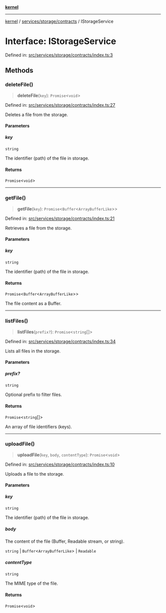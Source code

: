[**kernel**](../../../../README.md)

***

[kernel](../../../../modules.md) / [services/storage/contracts](../README.md) / IStorageService

# Interface: IStorageService

Defined in: [src/services/storage/contracts/index.ts:3](https://github.com/atolini/dyna-x/blob/9212a96a81963b1f87ab4e0a5690bd13f536ed17/src/services/storage/contracts/index.ts#L3)

## Methods

### deleteFile()

> **deleteFile**(`key`): `Promise`\<`void`\>

Defined in: [src/services/storage/contracts/index.ts:27](https://github.com/atolini/dyna-x/blob/9212a96a81963b1f87ab4e0a5690bd13f536ed17/src/services/storage/contracts/index.ts#L27)

Deletes a file from the storage.

#### Parameters

##### key

`string`

The identifier (path) of the file in storage.

#### Returns

`Promise`\<`void`\>

***

### getFile()

> **getFile**(`key`): `Promise`\<`Buffer`\<`ArrayBufferLike`\>\>

Defined in: [src/services/storage/contracts/index.ts:21](https://github.com/atolini/dyna-x/blob/9212a96a81963b1f87ab4e0a5690bd13f536ed17/src/services/storage/contracts/index.ts#L21)

Retrieves a file from the storage.

#### Parameters

##### key

`string`

The identifier (path) of the file in storage.

#### Returns

`Promise`\<`Buffer`\<`ArrayBufferLike`\>\>

The file content as a Buffer.

***

### listFiles()

> **listFiles**(`prefix?`): `Promise`\<`string`[]\>

Defined in: [src/services/storage/contracts/index.ts:34](https://github.com/atolini/dyna-x/blob/9212a96a81963b1f87ab4e0a5690bd13f536ed17/src/services/storage/contracts/index.ts#L34)

Lists all files in the storage.

#### Parameters

##### prefix?

`string`

Optional prefix to filter files.

#### Returns

`Promise`\<`string`[]\>

An array of file identifiers (keys).

***

### uploadFile()

> **uploadFile**(`key`, `body`, `contentType`): `Promise`\<`void`\>

Defined in: [src/services/storage/contracts/index.ts:10](https://github.com/atolini/dyna-x/blob/9212a96a81963b1f87ab4e0a5690bd13f536ed17/src/services/storage/contracts/index.ts#L10)

Uploads a file to the storage.

#### Parameters

##### key

`string`

The identifier (path) of the file in storage.

##### body

The content of the file (Buffer, Readable stream, or string).

`string` | `Buffer`\<`ArrayBufferLike`\> | `Readable`

##### contentType

`string`

The MIME type of the file.

#### Returns

`Promise`\<`void`\>
